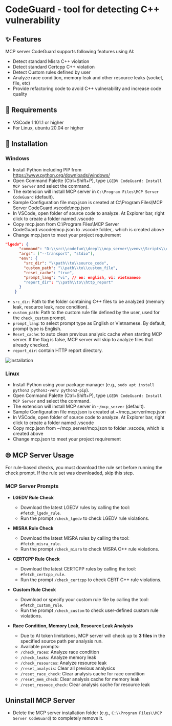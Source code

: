 # CodeGuard - tool for detecting C++ vulnerability
## ✨ Features
MCP server CodeGuard supports following features using AI:
- Detect standard Misra C++ violation
- Detect standard Certcpp C++ violation
- Detect Custom rules defined by user
- Analyze race condition, memory leak and other resource leaks (socket, file, etc)
- Provide refactoring code to avoid C++ vulnerability and increase code quality


## 🎯 Requirements
- VSCode 1.101.1 or higher
- For Linux, ubuntu 20.04 or higher


## 🧩 Installation 
### Windows
- Install Python including PIP from https://www.python.org/downloads/windows/ 
- Open Command Palette (Ctrl+Shift+P), type `LGEDV CodeGuard: Install MCP Server` and select the command.
- The extension will install MCP server in `C:\Program Files\MCP Server CodeGuard` (default).
- Sample Configuration file mcp.json is created at C:\Program Files\MCP Server CodeGuard\.vscode\mcp.json
- In VSCode, open folder of source code to analyze. At Explorer bar, right click to create a folder named .vscode
- Copy mcp.json from C:\Program Files\MCP Server CodeGuard\.vscode\mcp.json to .vscode folder,. which is created above
- Change mcp.json to meet your project requirement
```json
"lgedv": {
      "command": "D:\\src\\codefun\\deepl\\mcp_server\\venv\\Scripts\\codeguard.exe",
      "args": ["--transport", "stdio"],
      "env": {
        "src_dir": "\\path\\to\\source_code",
        "custom_path": "\\path\\to\\custom_file",
        "reset_cache": "true",
        "prompt_lang": "vi", // en: english, vi: vietnamese
        "report_dir": "\\path\\to\\http_report"
      }
    }
```
- `src_dir`: Path to the folder containing C++ files to be analyzed (memory leak, resource leak, race condition).
- `custom_path`: Path to the custom rule file defined by the user, used for the `check_custom` prompt.
- `prompt_lang`: to select prompt type as English or Vietnamese. By default, prompt type is English.
- `Reset_cache`: to auto clean previous analysic cache when starting MCP server. If the flag is false, MCP server will skip to analyze files that already checked.
- `report_dir`: contain HTTP report directory.

![installation](https://raw.githubusercontent.com/taikt/codefun/main/deepl/cguard/src/images/install_win.gif)

### Linux
- Install Python using your package manager (e.g., `sudo apt install python3 python3-venv python3-pip`).
- Open Command Palette (Ctrl+Shift+P), type `LGEDV CodeGuard: Install MCP Server` and select the command.
- The extension will install MCP server in `~/mcp_server` (default).
- Sample Configuration file mcp.json is created at ~/mcp_server/mcp.json
- In VSCode, open folder of source code to analyze. At Explorer bar, right click to create a folder named .vscode
- Copy mcp.json from ~/mcp_server/mcp.json to folder .vscode, which is created above
- Change mcp.json to meet your project requirement


## 🌐 MCP Server Usage

For rule-based checks, you must download the rule set before running the check prompt. If the rule set was downloaded, skip this step.

### MCP Server Prompts 
- **LGEDV Rule Check**
  - Download the latest LGEDV rules by calling the tool: `#fetch_lgedv_rule`.
  - Run the prompt `/check_lgedv` to check LGEDV rule violations.

- **MISRA Rule Check**
  - Download the latest MISRA rules by calling the tool: `#fetch_misra_rule`.
  - Run the prompt `/check_misra` to check MISRA C++ rule violations.

- **CERTCPP Rule Check**
  - Download the latest CERTCPP rules by calling the tool: `#fetch_certcpp_rule`.
  - Run the prompt `/check_certcpp` to check CERT C++ rule violations.

- **Custom Rule Check**
  - Download or specify your custom rule file by calling the tool: `#fetch_custom_rule`.
  - Run the prompt `/check_custom` to check user-defined custom rule violations.

- **Race Condition, Memory Leak, Resource Leak Analysis**
  - Due to AI token limitations, MCP server will check up to **3 files** in the specified source path per analysis run.
  - Available prompts:
  - `/check_races`: Analyze race condition
  - `/check_leaks`: Analyze memory leak
  - `/check_resources`: Analyze resource leak
  - `/reset_analysis`: Clear all previous analysics
  - `/reset_race_check`: Clear analysis cache for race condition
  - `/reset_mem_check`: Clear analysis cache for memory leak
  - `/reset_resouce_check`: Clear analysis cache for resource leak 


## Uninstall MCP Server
- Delete the MCP server installation folder (e.g., `C:\\Program Files\\MCP Server CodeGuard`) to completely remove it.
